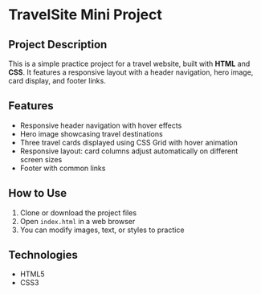 # TravelSite Mini Project

## Project Description

This is a simple practice project for a travel website, built with **HTML** and **CSS**. It features a responsive layout with a header navigation, hero image, card display, and footer links.

## Features

* Responsive header navigation with hover effects
* Hero image showcasing travel destinations
* Three travel cards displayed using CSS Grid with hover animation
* Responsive layout: card columns adjust automatically on different screen sizes
* Footer with common links

## How to Use

1. Clone or download the project files
2. Open `index.html` in a web browser
3. You can modify images, text, or styles to practice

## Technologies

* HTML5
* CSS3

